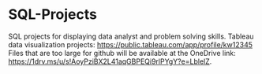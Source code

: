 # SQL-Projects
SQL projects for displaying data analyst and problem solving skills.
Tableau data visualization projects: https://public.tableau.com/app/profile/kw12345
Files that are too large for github will be available at the OneDrive link: https://1drv.ms/u/s!AoyPziBX2L41aqGBPEQi9rlPYgY?e=LblelZ.
